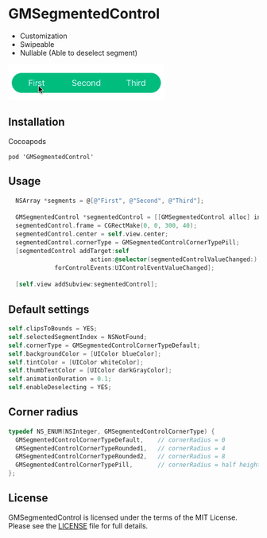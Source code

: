 # GMSegmentedControl

* Customization
* Swipeable
* Nullable (Able to deselect segment)

![Sample](./sample.gif)

## Installation

Cocoapods
```
pod 'GMSegmentedControl'
```

## Usage

```objective-c
  NSArray *segments = @[@"First", @"Second", @"Third"];
  
  GMSegmentedControl *segmentedControl = [[GMSegmentedControl alloc] initWithSegments:segments];
  segmentedControl.frame = CGRectMake(0, 0, 300, 40);
  segmentedControl.center = self.view.center;
  segmentedControl.cornerType = GMSegmentedControlCornerTypePill;
  [segmentedControl addTarget:self
                       action:@selector(segmentedControlValueChanged:)
             forControlEvents:UIControlEventValueChanged];

  [self.view addSubview:segmentedControl];
```

## Default settings

```objective-c
self.clipsToBounds = YES;
self.selectedSegmentIndex = NSNotFound;
self.cornerType = GMSegmentedControlCornerTypeDefault;
self.backgroundColor = [UIColor blueColor];
self.tintColor = [UIColor whiteColor];
self.thumbTextColor = [UIColor darkGrayColor];
self.animationDuration = 0.1;
self.enableDeselecting = YES;
```

## Corner radius

```objective-c
typedef NS_ENUM(NSInteger, GMSegmentedControlCornerType) {
  GMSegmentedControlCornerTypeDefault,    // cornerRadius = 0
  GMSegmentedControlCornerTypeRounded1,   // cornerRadius = 4
  GMSegmentedControlCornerTypeRounded2,   // cornerRadius = 8
  GMSegmentedControlCornerTypePill,       // cornerRadius = half height
};
```

## License

GMSegmentedControl is licensed under the terms of the MIT License. Please see the [LICENSE](./LICENSE.md) file for full details.